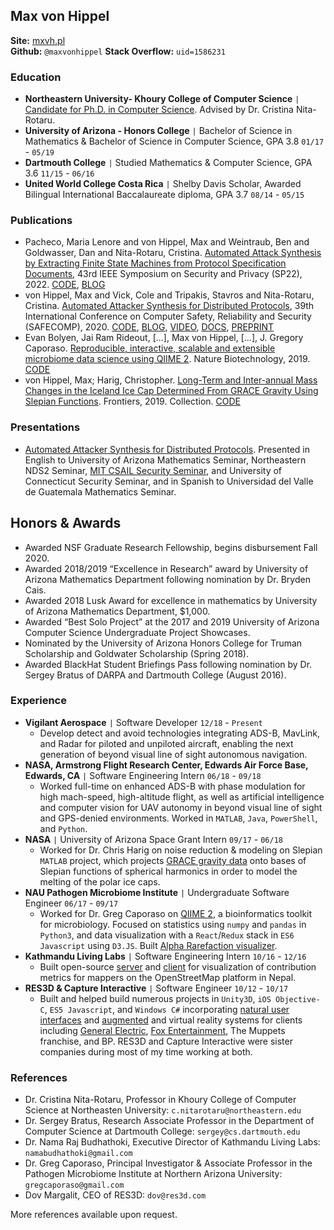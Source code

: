 
## Max von Hippel
**Site:** [mxvh.pl](http://mxvh.pl)<br>**Github:** `@maxvonhippel` 
**Stack Overflow:** `uid=1586231`

### Education

* **Northeastern University- Khoury College of Computer Science** `|` [Candidate for Ph.D. in Computer Science](https://www.khoury.northeastern.edu/people/max-von-hippel/).  Advised by Dr. Cristina Nita-Rotaru.
* **University of Arizona - Honors College** `|` Bachelor of Science in Mathematics & Bachelor of Science in Computer Science, GPA 3.8 `01/17` - `05/19`
* **Dartmouth College** `|` Studied Mathematics & Computer Science, GPA 3.6 `11/15` - `06/16`
* **United World College Costa Rica** `|` Shelby Davis Scholar, Awarded Bilingual International Baccalaureate diploma, GPA 3.7 `08/14` - `05/15`

### Publications

* Pacheco, Maria Lenore and von Hippel, Max and Weintraub, Ben and Goldwasser, Dan and Nita-Rotaru, Cristina.  [Automated Attack Synthesis by Extracting Finite State Machines from Protocol Specification Documents](https://github.com/RFCNLP), 43rd IEEE Symposium on Security and Privacy (SP22), 2022.  [CODE](https://github.com/RFCNLP), [BLOG](https://dev.to/maxvonhippel/automated-attack-synthesis-by-extracting-protocol-fsms-from-rfcs-1dck)
* von Hippel, Max and Vick, Cole and Tripakis, Stavros and Nita-Rotaru, Cristina. [Automated Attacker Synthesis for Distributed Protocols](https://arxiv.org/abs/2004.01220), 39th International Conference on Computer Safety, Reliability and Security (SAFECOMP), 2020. [CODE](https://github.com/maxvonhippel/AttackerSynthesis), [BLOG](https://dev.to/maxvonhippel/automated-attacker-synthesis-for-distributed-protocols-45mn), [VIDEO](https://youtu.be/KNukaxxf1Dc), [DOCS](https://mxvh.pl/AttackerSynthesis/), [PREPRINT](https://arxiv.org/abs/2004.01220)
* Evan Bolyen, Jai Ram Rideout, […], Max von Hippel, [...], J. Gregory Caporaso. [Reproducible, interactive, scalable and extensible microbiome data science using QIIME 2](https://www.nature.com/articles/s41587-019-0209-9).  Nature Biotechnology, 2019.  [CODE](https://github.com/qiime2/qiime2)
* von Hippel, Max; Harig, Christopher. [Long-Term and Inter-annual Mass Changes in the Iceland Ice Cap Determined From GRACE Gravity Using Slepian Functions](https://www.frontiersin.org/articles/10.3389/feart.2019.00171/full). Frontiers, 2019. Collection.  [CODE](https://github.com/maxvonhippel/MVHSlepian)

### Presentations

* [Automated Attacker Synthesis for Distributed Protocols](https://youtu.be/KNukaxxf1Dc).  Presented in English to University of Arizona Mathematics Seminar, Northeastern NDS2 Seminar, [MIT CSAIL Security Seminar](https://calendar.csail.mit.edu/seminar_series/10883), and University of Connecticut Security Seminar, and in Spanish to Universidad del Valle de Guatemala Mathematics Seminar.

## Honors & Awards

* Awarded NSF Graduate Research Fellowship, begins disbursement Fall 2020.
* Awarded 2018/2019 “Excellence in Research” award by University of Arizona Mathematics Department following nomination by Dr. Bryden Cais.
* Awarded 2018 Lusk Award for excellence in mathematics by University of Arizona Mathematics Department, $1,000.
* Awarded “Best Solo Project” at the 2017 and 2019 University of Arizona Computer Science Undergraduate Project Showcases.
* Nominated by the University of Arizona Honors College for Truman Scholarship and Goldwater Scholarship (Spring 2018).
* Awarded BlackHat Student Briefings Pass following nomination by Dr. Sergey Bratus of DARPA and Dartmouth College (August 2016).

### Experience

* **Vigilant Aerospace** `|` Software Developer `12/18` - `Present`
	* Develop detect and avoid technologies integrating ADS-B, MavLink, and Radar for piloted and unpiloted aircraft, enabling the next generation of beyond visual line of sight autonomous navigation.
* **NASA, Armstrong Flight Research Center, Edwards Air Force Base, Edwards, CA** `|` Software Engineering Intern `06/18` - `09/18`
	* Worked full-time on enhanced ADS-B with phase modulation for high mach-speed, high-altitude flight, as well as artificial intelligence and computer vision for UAV autonomy in beyond visual line of sight and GPS-denied environments. Worked in `MATLAB`, `Java`, `PowerShell`, and `Python`.
* **NASA** `|` University of Arizona Space Grant Intern `09/17` - `06/18`
	* Worked for Dr. Chris Harig on noise reduction & modeling on Slepian `MATLAB` project, which projects [GRACE gravity data](https://grace.jpl.nasa.gov/data/get-data/) onto bases of Slepian functions of spherical harmonics in order to model the melting of the polar ice caps.
* **NAU Pathogen Microbiome Institute** `|` Undergraduate Software Engineer `06/17` - `09/17`
	* Worked for Dr. Greg Caporaso on [QIIME 2](http://qiime2.org/), a bioinformatics toolkit for microbiology.  Focused on statistics using `numpy` and `pandas` in `Python3`, and data visualization with a `React`/`Redux` stack in `ES6 Javascript` using `D3.JS`.  Built [Alpha Rarefaction visualizer](https://github.com/qiime2/q2-diversity/pull/128).
* **Kathmandu Living Labs** `|` Software Engineering Intern `10/16` - `12/16`
	* Built open-source [server](https://github.com/maxvonhippel/OSMHistoryServer) and [client](https://github.com/maxvonhippel/NepalOSMHistory) for visualization of contribution metrics for mappers on the OpenStreetMap platform in Nepal.
* **RES3D & Capture Interactive** `|` Software Engineer `10/12` - `10/17`
	* Built and helped build numerous projects in `Unity3D`, `iOS Objective-C`, `ES5 Javascript`, and `Windows C#` incorporating [natural user interfaces](https://vimeo.com/132862551) and [augmented](https://vimeo.com/194551673) and virtual reality systems for clients including [General Electric](http://mxvh.pl/GE/), [Fox Entertainment](https://www.polygon.com/2014/7/31/5946153/x-men-pacific-rim-oculus-rift-comic-con), The Muppets franchise, and BP.  RES3D and Capture Interactive were sister companies during most of my time working at both.

### References

* Dr. Cristina Nita-Rotaru, Professor in Khoury College of Computer Science at Northeasten University: `c.nitarotaru@northeastern.edu`
* Dr. Sergey Bratus, Research Associate Professor in the Department of Computer Science at Dartmouth College: `sergey@cs.dartmouth.edu`
* Dr. Nama Raj Budhathoki, Executive Director of Kathmandu Living Labs:
`namabudhathoki@gmail.com`
* Dr. Greg Caporaso, Principal Investigator & Associate Professor in the Pathogen Microbiome Institute at Northern Arizona University: `gregcaporaso@gmail.com`
* Dov Margalit, CEO of RES3D: `dov@res3d.com`

More references available upon request.

